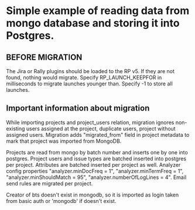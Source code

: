 # Simple example of reading data from mongo database and storing it into Postgres. 

## BEFORE MIGRATION
The Jira or Rally plugins should be loaded to the RP v5. If they are not found, nothing would migrate.
Specify RP_LAUNCH_KEEPFOR in milliseconds to migrate launches younger than. Specify -1 to store all launches.  


## Important information about migration
While importing projects and project_users relation, migration ignores non-existing users
assigned at the project, duplicate users, project without assigned users. Migration adds
"migrated_from" field in project metadata to mark that project was imported from MongoDB.

Projects are read from mongo by batch number and inserts one by one into postgres. Project users
and issue types are batched inserted into postgres per project. Attributes are batched inserted per project 
as well. Analyzer config properties "analyzer.minDocFreq = 1", "analyzer.minTermFreq = 1", "analyzer.minShouldMatch = 95", 
"analyzer.numberOfLogLines = 4". Email send rules are migrated per project.

Creator of bts doesn't exist in mongodb, so it is imported as login taken from basic auth or 'mongodb' if
doesn't exist.
